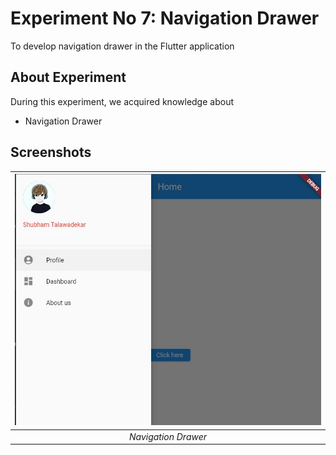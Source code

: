# Experiment No 7: Navigation Drawer

To develop navigation drawer in the Flutter application

## About Experiment

During this experiment, we acquired knowledge about
* Navigation Drawer

## Screenshots

|![plot](./assets/screenshots/screenshot_1.jpeg?raw=true) |
|:--:|
| *Navigation Drawer* |
